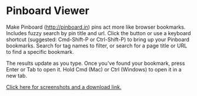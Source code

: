 # Pinboard Viewer

Make Pinboard (http://pinboard.in) pins act more like browser bookmarks. Includes fuzzy search by pin title and url.
Click the button or use a keyboard shortcut (suggested: Cmd-Shift-P or Ctrl-Shift-P) to bring up your Pinboard bookmarks. Search for tag names to filter, or search for a page title or URL to find a specific bookmark. 

The results update as you type. Once you've found your bookmark, press Enter or Tab to open it. Hold Cmd (Mac) or Ctrl (Windows) to open it in a new tab.

[Click here for screenshots and a download link.](https://chrome.google.com/webstore/detail/pinboard-viewer/odpfcajfjbfbgbglgmioehbenmdfnnii)
